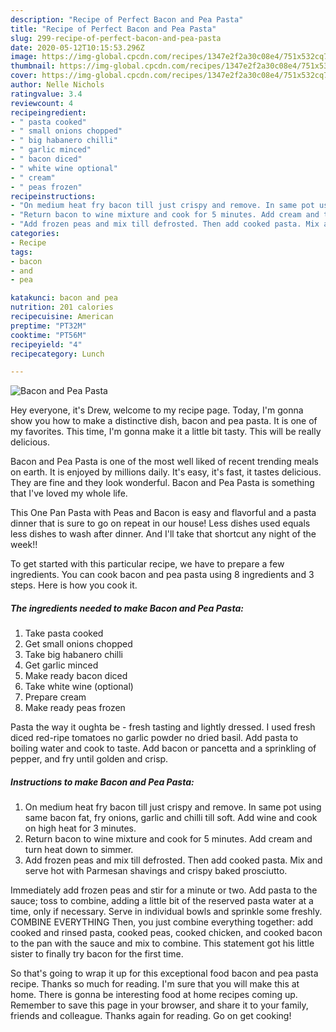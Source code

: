 ```yaml
---
description: "Recipe of Perfect Bacon and Pea Pasta"
title: "Recipe of Perfect Bacon and Pea Pasta"
slug: 299-recipe-of-perfect-bacon-and-pea-pasta
date: 2020-05-12T10:15:53.296Z
image: https://img-global.cpcdn.com/recipes/1347e2f2a30c08e4/751x532cq70/bacon-and-pea-pasta-recipe-main-photo.jpg
thumbnail: https://img-global.cpcdn.com/recipes/1347e2f2a30c08e4/751x532cq70/bacon-and-pea-pasta-recipe-main-photo.jpg
cover: https://img-global.cpcdn.com/recipes/1347e2f2a30c08e4/751x532cq70/bacon-and-pea-pasta-recipe-main-photo.jpg
author: Nelle Nichols
ratingvalue: 3.4
reviewcount: 4
recipeingredient:
- " pasta cooked"
- " small onions chopped"
- " big habanero chilli"
- " garlic minced"
- " bacon diced"
- " white wine optional"
- " cream"
- " peas frozen"
recipeinstructions:
- "On medium heat fry bacon till just crispy and remove. In same pot using same bacon fat, fry onions, garlic and chilli till soft. Add wine and cook on high heat for 3 minutes."
- "Return bacon to wine mixture and cook for 5 minutes. Add cream and turn heat down to simmer."
- "Add frozen peas and mix till defrosted. Then add cooked pasta. Mix and serve hot with Parmesan shavings and crispy baked prosciutto."
categories:
- Recipe
tags:
- bacon
- and
- pea

katakunci: bacon and pea 
nutrition: 201 calories
recipecuisine: American
preptime: "PT32M"
cooktime: "PT56M"
recipeyield: "4"
recipecategory: Lunch

---
```



![Bacon and Pea Pasta](https://img-global.cpcdn.com/recipes/1347e2f2a30c08e4/751x532cq70/bacon-and-pea-pasta-recipe-main-photo.jpg)

Hey everyone, it's Drew, welcome to my recipe page. Today, I'm gonna show you how to make a distinctive dish, bacon and pea pasta. It is one of my favorites. This time, I'm gonna make it a little bit tasty. This will be really delicious.

Bacon and Pea Pasta is one of the most well liked of recent trending meals on earth. It is enjoyed by millions daily. It's easy, it's fast, it tastes delicious. They are fine and they look wonderful. Bacon and Pea Pasta is something that I've loved my whole life.

This One Pan Pasta with Peas and Bacon is easy and flavorful and a pasta dinner that is sure to go on repeat in our house! Less dishes used equals less dishes to wash after dinner. And I&#39;ll take that shortcut any night of the week!!


To get started with this particular recipe, we have to prepare a few ingredients. You can cook bacon and pea pasta using 8 ingredients and 3 steps. Here is how you cook it.

<!--inarticleads1-->

##### The ingredients needed to make Bacon and Pea Pasta:

1. Take  pasta cooked
1. Get  small onions chopped
1. Take  big habanero chilli
1. Get  garlic minced
1. Make ready  bacon diced
1. Take  white wine (optional)
1. Prepare  cream
1. Make ready  peas frozen


Pasta the way it oughta be - fresh tasting and lightly dressed. I used fresh diced red-ripe tomatoes no garlic powder no dried basil. Add pasta to boiling water and cook to taste. Add bacon or pancetta and a sprinkling of pepper, and fry until golden and crisp. 

<!--inarticleads2-->

##### Instructions to make Bacon and Pea Pasta:

1. On medium heat fry bacon till just crispy and remove. In same pot using same bacon fat, fry onions, garlic and chilli till soft. Add wine and cook on high heat for 3 minutes.
1. Return bacon to wine mixture and cook for 5 minutes. Add cream and turn heat down to simmer.
1. Add frozen peas and mix till defrosted. Then add cooked pasta. Mix and serve hot with Parmesan shavings and crispy baked prosciutto.


Immediately add frozen peas and stir for a minute or two. Add pasta to the sauce; toss to combine, adding a little bit of the reserved pasta water at a time, only if necessary. Serve in individual bowls and sprinkle some freshly. COMBINE EVERYTHING Then, you just combine everything together: add cooked and rinsed pasta, cooked peas, cooked chicken, and cooked bacon to the pan with the sauce and mix to combine. This statement got his little sister to finally try bacon for the first time. 

So that's going to wrap it up for this exceptional food bacon and pea pasta recipe. Thanks so much for reading. I'm sure that you will make this at home. There is gonna be interesting food at home recipes coming up. Remember to save this page in your browser, and share it to your family, friends and colleague. Thanks again for reading. Go on get cooking!
